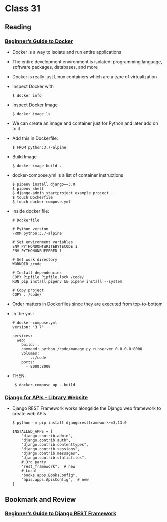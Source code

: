 # Class 31

## Reading

### [Beginner’s Guide to Docker](https://wsvincent.com/beginners-guide-to-docker/)

- Docker is a way to isolate and run entire applications
- The entire development environment is isolated: programming language, software packages, databases, and more
- Docker is really just Linux containers which are a type of virtualization
- Inspect Docker with 
      
      $ docker info

- Inspect Docker Image 

      $ docker image ls

- We can create an image and container just for Python and later add on to it
- Add this in Dockerfile:
     
      $ FROM python:3.7-alpine

- Build Image
      
      $ docker image build .

- docker-compose.yml is a list of container instructions

      $ pipenv install django==3.0
      $ pipenv shell
      $ django-admin startproject example_project .
      $ touch Dockerfile
      $ touch docker-compose.yml
- Inside docker file:

      # Dockerfile

      # Python version
      FROM python:3.7-alpine
    
      # Set environment variables
      ENV PYTHONDONTWRITEBYTECODE 1
      ENV PYTHONUNBUFFERED 1
    
      # Set work directory
      WORKDIR /code
    
      # Install dependencies
      COPY Pipfile Pipfile.lock /code/
      RUN pip install pipenv && pipenv install --system
    
      # Copy project
      COPY . /code/
- Order matters in Dockerfiles since they are executed from top-to-bottom
- In the yml:
 
      # docker-compose.yml
      version: '3.7'
    
      services:
        web:
          build: .
          command: python /code/manage.py runserver 0.0.0.0:8000
          volumes:
            - .:/code
          ports:
            - 8000:8000
- THEN:
 
       $ docker-compose up --build

### [Django for APIs - Library Website](https://djangoforapis.com/library-website-and-api/)

- Django REST Framework works alongside the Django web framework to create web APIs 

      $ python -m pip install djangorestframework~=3.13.0

      INSTALLED_APPS = [
          "django.contrib.admin",
          "django.contrib.auth",
          "django.contrib.contenttypes",
          "django.contrib.sessions",
          "django.contrib.messages",
          "django.contrib.staticfiles",
          # 3rd party
          "rest_framework",  # new
          # Local
          "books.apps.BooksConfig",
          "apis.apps.ApisConfig",  # new
      ]
## Bookmark and Review

### [Beginner’s Guide to Django REST Framework](https://wsvincent.com/official-django-rest-framework-tutorial-beginners-guide)